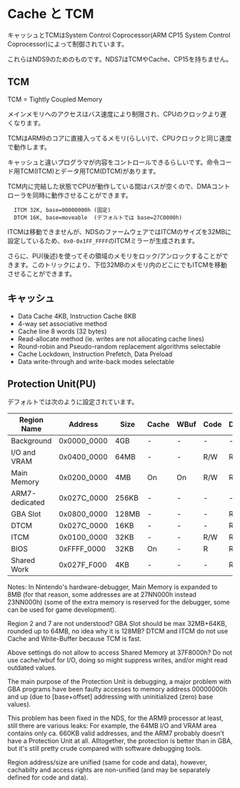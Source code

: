 # Cache と TCM

キャッシュとTCMはSystem Control Coprocessor(ARM CP15 System Control Coprocessor)によって制御されています。

これらはNDS9のためのものです。NDS7はTCMやCache、CP15を持ちません。

## TCM

TCM = Tightly Coupled Memory

メインメモリへのアクセスはバス速度により制限され、CPUのクロックより遅くなります。 

TCMはARM9のコアに直接入ってるメモリ(らしい)で、CPUクロックと同じ速度で動作します。

キャッシュと違いプログラマが内容をコントロールできるらしいです。命令コード用TCM(ITCM)とデータ用TCM(DTCM)があります。

TCM内に完結した状態でCPUが動作している間はバスが空くので、DMAコントローラを同時に動作させることができます。

```
  ITCM 32K, base=00000000h (固定)
  DTCM 16K, base=moveable  (デフォルトでは base=27C0000h)
```

ITCMは移動できませんが、NDSのファームウェアではITCMのサイズを32MBに設定しているため、`0x0-0x1FF_FFFF`のITCMミラーが生成されます。

さらに、PU(後述)を使ってその領域のメモリをロック/アンロックすることができます。このトリックにより、下位32MBのメモリ内のどこにでもITCMを移動させることができます。

## キャッシュ

- Data Cache 4KB, Instruction Cache 8KB
- 4-way set associative method
- Cache line 8 words (32 bytes)
- Read-allocate method (ie. writes are not allocating cache lines)
- Round-robin and Pseudo-random replacement algorithms selectable
- Cache Lockdown, Instruction Prefetch, Data Preload
- Data write-through and write-back modes selectable

## Protection Unit(PU)

デフォルトでは次のように設定されています。

Region Name | Address | Size | Cache | WBuf | Code | Data 
-- | -- | -- | -- | -- | -- | -- 
Background     | 0x0000_0000 | 4GB   | -  | -  | -   | -
I/O and VRAM   | 0x0400_0000 | 64MB  | -  | -  | R/W | R/W
Main Memory    | 0x0200_0000 | 4MB   | On | On | R/W | R/W
ARM7-dedicated | 0x027C_0000 | 256KB | -  | -  | -   | -
GBA Slot       | 0x0800_0000 | 128MB | -  | -  | -   | R/W
DTCM           | 0x027C_0000 | 16KB  | -  | -  | -   | R/W
ITCM           | 0x0100_0000 | 32KB  | -  | -  | R/W | R/W
BIOS           | 0xFFFF_0000 | 32KB  | On | -  | R   | R
Shared Work    | 0x027F_F000 | 4KB   | -  | -  | -   | R/W

Notes: In Nintendo's hardware-debugger, Main Memory is expanded to 8MB (for that reason, some addresses are at 27NN000h instead 23NN000h) (some of the extra memory is reserved for the debugger, some can be used for game development). 

Region 2 and 7 are not understood? GBA Slot should be max 32MB+64KB, rounded up to 64MB, no idea why it is 128MB? DTCM and ITCM do not use Cache and Write-Buffer because TCM is fast. 

Above settings do not allow to access Shared Memory at 37F8000h? Do not use cache/wbuf for I/O, doing so might suppress writes, and/or might read outdated values.

The main purpose of the Protection Unit is debugging, a major problem with GBA programs have been faulty accesses to memory address 00000000h and up (due to \[base+offset\] addressing with uninitialized (zero) base values). 

This problem has been fixed in the NDS, for the ARM9 processor at least, still there are various leaks: For example, the 64MB I/O and VRAM area contains only ca. 660KB valid addresses, and the ARM7 probably doesn't have a Protection Unit at all. Alltogether, the protection is better than in GBA, but it's still pretty crude compared with software debugging tools.

Region address/size are unified (same for code and data), however, cachabilty and access rights are non-unified (and may be separately defined for code and data).
